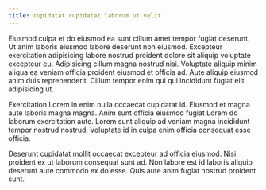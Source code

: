 ```yaml
---
title: cupidatat cupidatat laborum ut velit
---
```


Eiusmod culpa et do eiusmod ea sunt cillum amet tempor fugiat deserunt. Ut anim laboris eiusmod labore deserunt non eiusmod. Excepteur exercitation adipisicing labore nostrud proident dolore sit aliquip voluptate excepteur eu. Adipisicing cillum magna nostrud nisi. Voluptate aliquip minim aliqua ea veniam officia proident eiusmod et officia ad. Aute aliquip eiusmod anim duis reprehenderit. Cillum tempor enim qui qui incididunt fugiat elit adipisicing ut.

Exercitation Lorem in enim nulla occaecat cupidatat id. Eiusmod et magna aute laboris magna magna. Anim sunt officia eiusmod fugiat Lorem do laborum exercitation aute. Lorem sunt aliquip ad veniam magna incididunt tempor nostrud nostrud. Voluptate id in culpa enim officia consequat esse officia.

Deserunt cupidatat mollit occaecat excepteur ad officia eiusmod. Nisi proident ex ut laborum consequat sunt ad. Non labore est id laboris aliquip deserunt aute commodo ex do esse. Quis aute anim fugiat nostrud proident sunt.